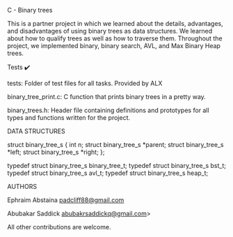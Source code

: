 C - Binary trees

This is a partner project in which we learned about the details, advantages, and disadvantages of using binary trees as data structures. We learned about how to qualify trees as well as how to traverse them. Throughout the project, we implemented binary, binary search, AVL, and Max Binary Heap trees.

Tests ✔️

tests: Folder of test files for all tasks. Provided by ALX

binary_tree_print.c: C function that prints binary trees in a pretty way.

binary_trees.h: Header file containing definitions and prototypes for all types and functions written for the project.

DATA STRUCTURES

struct binary_tree_s
{
    int n;
    struct binary_tree_s *parent;
    struct binary_tree_s *left;
    struct binary_tree_s *right;
};

typedef struct binary_tree_s binary_tree_t;
typedef struct binary_tree_s bst_t;
typedef struct binary_tree_s avl_t;
typedef struct binary_tree_s heap_t;

AUTHORS

Ephraim Abstaina padcliff88@gmail.com

Abubakar Saddick abubakrsaddickq@gmail.com>

All other contributions are welcome.
